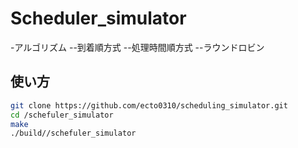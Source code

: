 # Scheduler_simulator
 -アルゴリズム
  --到着順方式
  --処理時間順方式
  --ラウンドロビン

## 使い方
```bash
git clone https://github.com/ecto0310/scheduling_simulator.git
cd /schefuler_simulator
make
./build//schefuler_simulator
```